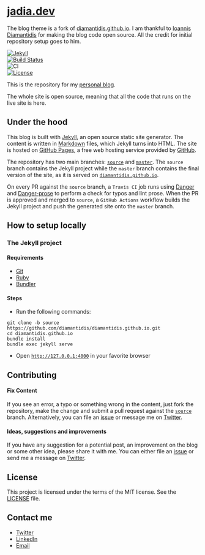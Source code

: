 # [jadia.dev](https://jadia.dev) 

The blog theme is a fork of [diamantidis.github.io](https://diamantidis.github.io). 
I am thankful to [Ioannis Diamantidis](https://twitter.com/diamantidis_io) for making the blog code open source. All the credit for initial repository setup goes to him.


[![Jekyll](https://img.shields.io/badge/powered%20by-jekyll-blue)](https://jekyllrb.com/)  
[![Build Status](https://travis-ci.org/jadia/jadia.github.io.svg?branch=source)](https://travis-ci.org/jadia/jadia.github.io)  
![CI](https://github.com/jadia/jadia.github.io/workflows/CI/badge.svg)  
[![License](https://img.shields.io/badge/license-MIT-green.svg?style=flat)](https://github.com/jadia/jadia.github.io/blob/source/LICENSE)  
<!-- [![Twitter: @diamantidis_io](https://img.shields.io/badge/twitter-@diamantidis_io-blue.svg?style=flat)](https://twitter.com/diamantidis_io) -->

This is the repository for my [personal blog]. 

The whole site is open source, meaning that all the code that runs on the live site is here. 


## Under the hood

This blog is built with [Jekyll], an open source static site generator. The content is written in [Markdown] files, which Jekyll turns into HTML. The site is hosted on [GitHub Pages], a free web hosting service provided by [GitHub]. 

The repository has two main branches: [`source`] and [`master`]. The `source` branch contains the Jekyll project while the `master` branch contains the final version of the site, as it is served on [`diamantidis.github.io`].

On every PR against the `source` branch, a `Travis CI` job runs using [Danger] and [Danger-prose] to perform a check for typos and lint prose. When the PR is approved and merged to `source`, a  `GitHub Actions` workflow builds the Jekyll project and push the generated site onto the `master` branch. 

## How to setup locally

### The Jekyll project

#### Requirements
* [Git]
* [Ruby]
* [Bundler]

#### Steps
* Run the following commands:
```
git clone -b source https://github.com/diamantidis/diamantidis.github.io.git
cd diamantidis.github.io
bundle install
bundle exec jekyll serve
```
* Open [`http://127.0.0.1:4000`] in your favorite browser


## Contributing

#### Fix Content
If you see an error, a typo or something wrong in the content, just fork the repository, make the change and submit a pull request against the [`source`] branch. Alternatively, you can file an [issue] or message me on [Twitter].

#### Ideas, suggestions and improvements
If you have any suggestion for a potential post, an improvement on the blog or some other idea, please share it with me. You can either file an [issue] or send me a message on [Twitter].

## License

This project is licensed under the terms of the MIT license. See the [LICENSE] file.


## Contact me

* [Twitter]
* [LinkedIn]
* [Email]


[personal blog]: https://jadia.github.io
[Jekyll]: https://jekyllrb.com/
[Markdown]: https://daringfireball.net/projects/markdown/
[GitHub Pages]: https://pages.github.com/
[GitHub]: https://github.com/
[`source`]: https://github.com/jadia/jadia.github.io/tree/source
[`master`]: https://github.com/jadia/jadia.github.io/tree/master
[`diamantidis.github.io`]: https://diamantidis.github.io
[Danger]: https://github.com/danger/danger
[Danger-prose]: https://github.com/dbgrandi/danger-prose
[Git]: http://git-scm.com/
[Ruby]: https://www.ruby-lang.org/en/
[Bundler]: https://bundler.io/
[`http://127.0.0.1:4000`]: http://127.0.0.1:4000
[issue]: https://github.com/jadia/jadia.github.io/issues/new
[LICENSE]: LICENSE
[Twitter]: https://twitter.com/nitishjadia
[LinkedIn]: http://linkedin.com/in/jadianitish
[Email]: mailto:nitish@jadia.dev